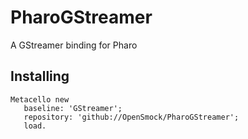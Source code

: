 # PharoGStreamer

A GStreamer binding for Pharo

## Installing

```smalltalk
Metacello new
   baseline: 'GStreamer';
   repository: 'github://OpenSmock/PharoGStreamer';
   load.
```
